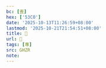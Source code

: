 ```yaml
---
bc: [叀]
hex: ['53C0']
date: '2025-10-13T11:26:59+08:00'
lastmod: '2025-10-21T21:54:51+08:00'
title: 󰔲
url: 󰔲
tags: [專]
src: GHZR
note:
---
```

